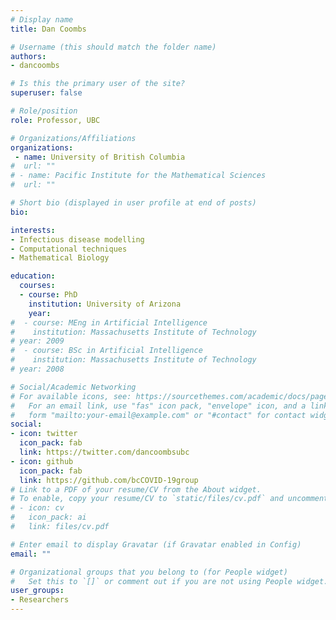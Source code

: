 ```yaml
---
# Display name
title: Dan Coombs

# Username (this should match the folder name)
authors:
- dancoombs

# Is this the primary user of the site?
superuser: false

# Role/position
role: Professor, UBC

# Organizations/Affiliations
organizations:
 - name: University of British Columbia 
#  url: ""
# - name: Pacific Institute for the Mathematical Sciences
#  url: ""

# Short bio (displayed in user profile at end of posts)
bio: 

interests:
- Infectious disease modelling
- Computational techniques
- Mathematical Biology

education:
  courses:
  - course: PhD
    institution: University of Arizona
    year:
#  - course: MEng in Artificial Intelligence
#    institution: Massachusetts Institute of Technology
# year: 2009
#  - course: BSc in Artificial Intelligence
#    institution: Massachusetts Institute of Technology
# year: 2008

# Social/Academic Networking
# For available icons, see: https://sourcethemes.com/academic/docs/page-builder/#icons
#   For an email link, use "fas" icon pack, "envelope" icon, and a link in the
#   form "mailto:your-email@example.com" or "#contact" for contact widget.
social:
- icon: twitter
  icon_pack: fab
  link: https://twitter.com/dancoombsubc
- icon: github
  icon_pack: fab
  link: https://github.com/bcCOVID-19group
# Link to a PDF of your resume/CV from the About widget.
# To enable, copy your resume/CV to `static/files/cv.pdf` and uncomment the lines below.
# - icon: cv
#   icon_pack: ai
#   link: files/cv.pdf

# Enter email to display Gravatar (if Gravatar enabled in Config)
email: ""

# Organizational groups that you belong to (for People widget)
#   Set this to `[]` or comment out if you are not using People widget.
user_groups:
- Researchers 
---
```



